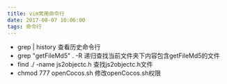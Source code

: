 ```yaml
---
title: vim常用命令行
date: 2017-08-07 10:06:00
tags: 命令行
---
```


* grep | history  查看历史命令行  
* grep "getFileMd5" . -R  递归查找当前文件夹下内容包含getFileMd5的文件
* find ./ -name js2objectc.h 查找js2objectc.h文件
* chmod 777 openCocos.sh 修改openCocos.sh权限
